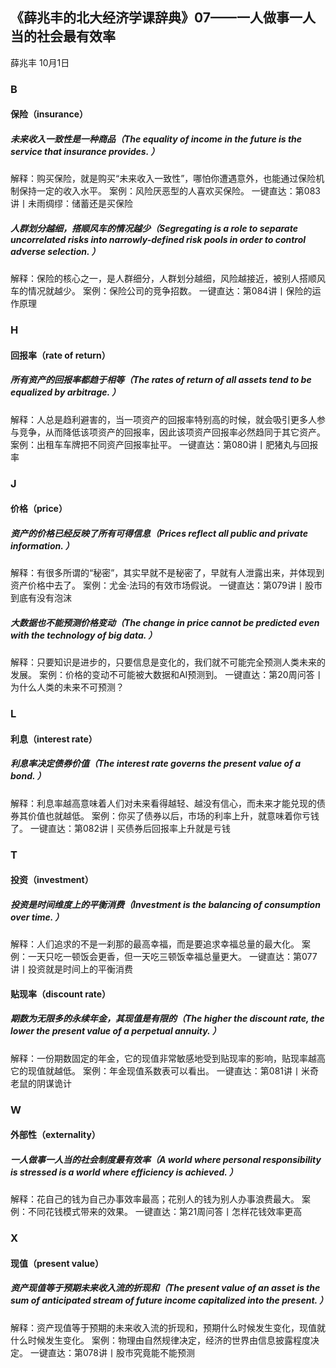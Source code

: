 
## 《薛兆丰的北大经济学课辞典》07——一人做事一人当的社会最有效率


薛兆丰
10月1日

### B

#### 保险（insurance）

##### 未来收入一致性是一种商品（The equality of income in the future is the service that insurance provides. ）

解释：购买保险，就是购买“未来收入一致性”，哪怕你遭遇意外，也能通过保险机制保持一定的收入水平。
案例：风险厌恶型的人喜欢买保险。
一键直达：第083讲丨未雨绸缪：储蓄还是买保险

##### 人群划分越细，搭顺风车的情况越少（Segregating is a role to separate uncorrelated risks into narrowly-defined risk pools in order to control adverse selection. ）

解释：保险的核心之一，是人群细分，人群划分越细，风险越接近，被别人搭顺风车的情况就越少。
案例：保险公司的竞争招数。
一键直达：第084讲丨保险的运作原理

### H

#### 回报率（rate of return）

##### 所有资产的回报率都趋于相等（The rates of return of all assets tend to be equalized by arbitrage. ）

解释：人总是趋利避害的，当一项资产的回报率特别高的时候，就会吸引更多人参与竞争，从而降低该项资产的回报率，因此该项资产回报率必然趋同于其它资产。
案例：出租车车牌把不同资产回报率扯平。
一键直达：第080讲丨肥猪丸与回报率

### J

#### 价格（price）

##### 资产的价格已经反映了所有可得信息（Prices reflect all public and private information. ）

解释：有很多所谓的“秘密”，其实早就不是秘密了，早就有人泄露出来，并体现到资产价格中去了。
案例：尤金·法玛的有效市场假说。
一键直达：第079讲丨股市到底有没有泡沫

##### 大数据也不能预测价格变动（The change in price cannot be predicted even with the technology of big data. ）

解释：只要知识是进步的，只要信息是变化的，我们就不可能完全预测人类未来的发展。
案例：价格的变动不可能被大数据和AI预测到。
一键直达：第20周问答丨为什么人类的未来不可预测？

### L

#### 利息（interest rate）

##### 利息率决定债券价值（The interest rate governs the present value of a bond. ）

解释：利息率越高意味着人们对未来看得越轻、越没有信心，而未来才能兑现的债券其价值也就越低。
案例：你买了债券以后，市场的利率上升，就意味着你亏钱了。
一键直达：第082讲丨买债券后回报率上升就是亏钱

### T

#### 投资（investment）

##### 投资是时间维度上的平衡消费（Investment is the balancing of consumption over time. ）

解释：人们追求的不是一刹那的最高幸福，而是要追求幸福总量的最大化。
案例：一天只吃一顿饭会更香，但一天吃三顿饭幸福总量更大。
一键直达：第077讲丨投资就是时间上的平衡消费

#### 贴现率（discount rate）

##### 期数为无限多的永续年金，其现值是有限的（The higher the discount rate, the lower the present value of a perpetual annuity. ）

解释：一份期数固定的年金，它的现值非常敏感地受到贴现率的影响，贴现率越高它的现值就越低。
案例：年金现值系数表可以看出。
一键直达：第081讲丨米奇老鼠的阴谋诡计

### W

#### 外部性（externality）

##### 一人做事一人当的社会制度最有效率（A world where personal responsibility is stressed is a world where efficiency is achieved. ）

解释：花自己的钱为自己办事效率最高；花别人的钱为别人办事浪费最大。
案例：不同花钱模式带来的效果。
一键直达：第21周问答丨怎样花钱效率更高

### X

#### 现值（present value）

##### 资产现值等于预期未来收入流的折现和（The present value of an asset is the sum of anticipated stream of future income capitalized into the present. ）

解释：资产现值等于预期的未来收入流的折现和，预期什么时候发生变化，现值就什么时候发生变化。
案例：物理由自然规律决定，经济的世界由信息披露程度决定。
一键直达：第078讲丨股市究竟能不能预测